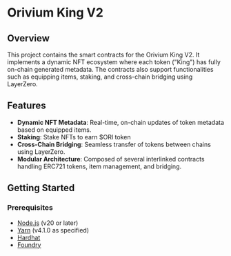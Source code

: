 # Orivium King V2

## Overview

This project contains the smart contracts for the Orivium King V2. It implements a dynamic NFT ecosystem where each token ("King") has fully on-chain generated metadata. The contracts also support functionalities such as equipping items, staking, and cross-chain bridging using LayerZero.

## Features

- **Dynamic NFT Metadata**: Real-time, on-chain updates of token metadata based on equipped items.
- **Staking**: Stake NFTs to earn $ORI token
- **Cross-Chain Bridging**: Seamless transfer of tokens between chains using LayerZero.
- **Modular Architecture**: Composed of several interlinked contracts handling ERC721 tokens, item management, and bridging.

## Getting Started

### Prerequisites

- [Node.js](https://nodejs.org/) (v20 or later)
- [Yarn](https://yarnpkg.com/) (v4.1.0 as specified)
- [Hardhat](https://hardhat.org/)
- [Foundry](https://book.getfoundry.sh/)

